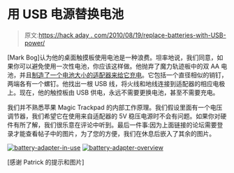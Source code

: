 # 用 USB 电源替换电池

> 原文:[https://hack aday . com/2010/08/19/replace-batteries-with-USB-power/](https://hackaday.com/2010/08/19/replace-batteries-with-usb-power/)

[Mark Bog]认为他的桌面触摸板使用电池是一种浪费。坦率地说，我们同意，如果你可以避免使用一次性电池，你应该这样做。他抛弃了魔力轨迹板中的双 AA 电池，并且[制造了一个电池大小的适配器来给它充电](http://forums.macrumors.com/showthread.php?t=980351)。它包括一个直径相似的销钉，两端各有一个螺钉。他找出一根 USB 线，将火线和地线连接到适配器的相应电极上。现在，他的触控板由 USB 供电，永远不需要更换电池，甚至不需要充电。

我们并不熟悉苹果 Magic Trackpad 的内部工作原理。我们假设里面有一个电压调节器，我们希望它在使用来自适配器的 5V 稳压电源时不会有问题。如果你对硬件有所了解，我们很乐意在评论中听到。最后一件事:因为上面链接的论坛需要登录才能查看帖子中的图片，为了您的方便，我们在休息后嵌入了其余的图片。

 [![battery-adapter-in-use](../Images/338984174427d43f6fac2503bdbf0f0a.png "battery-adapter-in-use")](https://hackaday.com/2010/08/19/replace-batteries-with-usb-power/battery-adapter-in-use/)  [![battery-adapter-overview](../Images/24e0148b689e26d7f30a870e4f29c47c.png "battery-adapter-overview")](https://hackaday.com/2010/08/19/replace-batteries-with-usb-power/battery-adapter-overview/) 

[感谢 Patrick 的提示和图片]